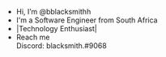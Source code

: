 -  Hi, I’m @bblacksmithh
-  I'm a Software Engineer from South Africa
-  |Technology Enthusiast|
-  Reach me <br>
    Discord: blacksmith.#9068
